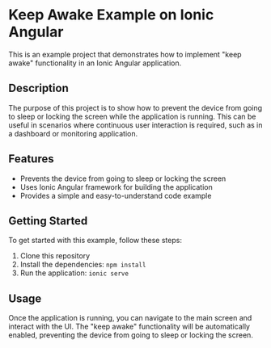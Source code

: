 # Keep Awake Example on Ionic Angular

This is an example project that demonstrates how to implement "keep awake" functionality in an Ionic Angular application.

## Description

The purpose of this project is to show how to prevent the device from going to sleep or locking the screen while the application is running. This can be useful in scenarios where continuous user interaction is required, such as in a dashboard or monitoring application.

## Features

- Prevents the device from going to sleep or locking the screen
- Uses Ionic Angular framework for building the application
- Provides a simple and easy-to-understand code example

## Getting Started

To get started with this example, follow these steps:

1. Clone this repository
2. Install the dependencies: `npm install`
3. Run the application: `ionic serve`

## Usage

Once the application is running, you can navigate to the main screen and interact with the UI. The "keep awake" functionality will be automatically enabled, preventing the device from going to sleep or locking the screen.
